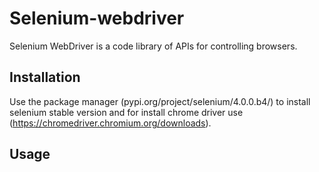 # Selenium-webdriver

Selenium WebDriver is a code library of APIs for controlling browsers.

## Installation

Use the package manager (pypi.org/project/selenium/4.0.0.b4/) to install selenium stable version and for install chrome driver use (https://chromedriver.chromium.org/downloads).

## Usage

